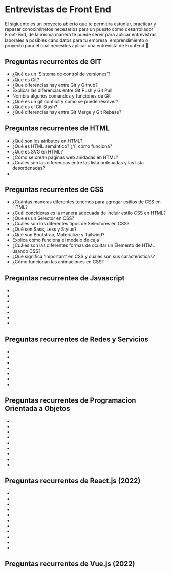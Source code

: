 # Entrevistas de Front End

El sigiuente es un proyecto abierto que te permitira estudiar, practicar y repasar conociminetos necesarios para un puesto como desarrollador Front-End, de la misma manera te puede servir para aplicar entrevistras laborales a posibles candidatos para tu empresa, emprendimiento o proyecto para el cual necesites aplicar una entrevista de FrontEnd.🙂

## Preguntas recurrentes de GIT
* ¿Qué es un 'Sistema de control de versiones'? 
* ¿Que es Git?
* ¿Que diferencias hay entre Git y Github?
* Explicar las diferencias entre Git Push y Git Pull
* Nombra algunos comandos y funciones de Git
* ¿Qué es un git conflict y cómo se puede resolver?
* ¿Qué es el Git Stash?
* ¿Qué diferencias hay entre Git Merge y Git Rebase?

## Preguntas recurrentes de HTML
* ¿Qué son los atributos en HTML?
* ¿Qué es HTML semántico? ¿Y, cómo funciona?
* ¿Qué es SVG en HTML?
* ¿Cómo se crean páginas web anidadas en HTML?
* ¿Cuales son las diferencias entre las lista ordenadas y las lista desordenadas?
* 

## Preguntas recurrentes de CSS
* ¿Cuántas maneras diferentes tenemos para agregar estilos de CSS en HTML?
* ¿Cuál concideras es la manera adecuada de incluir estilo CSS en HTML?
* ¿Que es un Selector en CSS?
* ¿Cuáles son los diferentes tipos de Selectores en CSS?
* ¿Qué son Sass, Less y Stylus?
* ¿Qué son Bootstrap, Materialize y Tailwind?
* Explica como funciona el modelo de caja
*  ¿Cuáles son las diferentes formas de ocultar un Elemento de HTML usando CSS?
*  ¿Qué significa 'Important' en CSS y cuales son sus caracteristicas?
*  ¿Cómo funcionan las animaciones en CSS?

## Preguntas recurrentes de Javascript
*
*
*
*
*
*
*

## Preguntas recurrentes de Redes y Servicios
*
*
*
*
*
*
*

## Preguntas recurrentes de Programacion Orientada a Objetos
*
*
*
*
*
*
*
*
*

## Preguntas recurrentes de React.js (2022)
*
*
*
*
*
*
*
*
*
*
*
## Preguntas recurrentes de Vue.js (2022)
